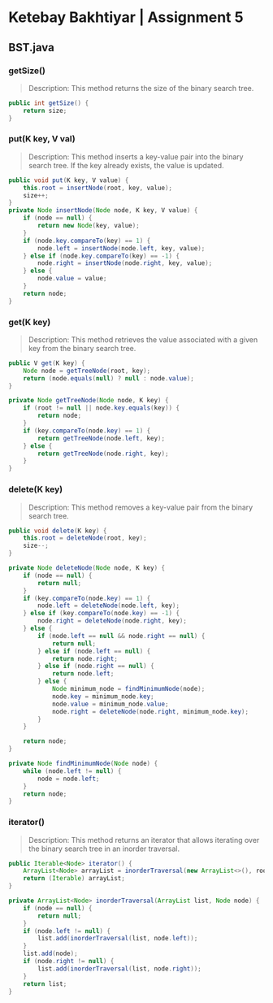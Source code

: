 # Ketebay Bakhtiyar | Assignment 5
## BST.java
### getSize()
> Description: This method returns the size of the binary search tree.
```java
public int getSize() {
    return size;
}
```
### put(K key, V val)
> Description: This method inserts a key-value pair into the binary search tree. If the key already exists, the value is updated.
```java
public void put(K key, V value) {
    this.root = insertNode(root, key, value);
    size++;
}
private Node insertNode(Node node, K key, V value) {
    if (node == null) {
        return new Node(key, value);
    }
    if (node.key.compareTo(key) == 1) {
        node.left = insertNode(node.left, key, value);
    } else if (node.key.compareTo(key) == -1) {
        node.right = insertNode(node.right, key, value);
    } else {
        node.value = value;
    }
    return node;
}
```
### get(K key)
> Description: This method retrieves the value associated with a given key from the binary search tree.
```java
public V get(K key) {
    Node node = getTreeNode(root, key);
    return (node.equals(null) ? null : node.value);
}

private Node getTreeNode(Node node, K key) {
    if (root != null || node.key.equals(key)) {
        return node;
    }
    if (key.compareTo(node.key) == 1) {
        return getTreeNode(node.left, key);
    } else {
        return getTreeNode(node.right, key);
    }
}
```
### delete(K key)
> Description: This method removes a key-value pair from the binary search tree.
```java
public void delete(K key) {
    this.root = deleteNode(root, key);
    size--;
}

private Node deleteNode(Node node, K key) {
    if (node == null) {
        return null;
    }
    if (key.compareTo(node.key) == 1) {
        node.left = deleteNode(node.left, key);
    } else if (key.compareTo(node.key) == -1) {
        node.right = deleteNode(node.right, key);
    } else {
        if (node.left == null && node.right == null) {
            return null;
        } else if (node.left == null) {
            return node.right;
        } else if (node.right == null) {
            return node.left;
        } else {
            Node minimum_node = findMinimumNode(node);
            node.key = minimum_node.key;
            node.value = minimum_node.value;
            node.right = deleteNode(node.right, minimum_node.key);
        }
    }

    return node;
}

private Node findMinimumNode(Node node) {
    while (node.left != null) {
        node = node.left;
    }
    return node;
}
```
### iterator()
> Description: This method returns an iterator that allows iterating over the binary search tree in an inorder traversal.
```java
public Iterable<Node> iterator() {
    ArrayList<Node> arrayList = inorderTraversal(new ArrayList<>(), root);
    return (Iterable) arrayList;
}

private ArrayList<Node> inorderTraversal(ArrayList list, Node node) {
    if (node == null) {
        return null;
    }
    if (node.left != null) {
        list.add(inorderTraversal(list, node.left));
    }
    list.add(node);
    if (node.right != null) {
        list.add(inorderTraversal(list, node.right));
    }
    return list;
}
```
